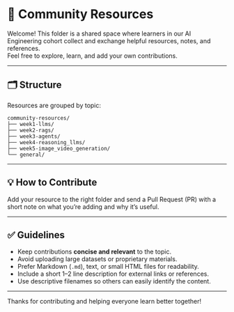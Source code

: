 # 🧠 Community Resources

Welcome! This folder is a shared space where learners in our AI Engineering cohort collect and exchange helpful resources, notes, and references.  
Feel free to explore, learn, and add your own contributions.


---

## 🗂 Structure
Resources are grouped by topic:

```text
community-resources/
├── week1-llms/
├── week2-rags/
├── week3-agents/
├── week4-reasoning_llms/
├── week5-image_video_generation/
└── general/
```

---

## 💡 How to Contribute
Add your resource to the right folder and send a Pull Request (PR) with a short note on what you’re adding and why it’s useful.

---

## ✅ Guidelines
- Keep contributions **concise and relevant** to the topic.  
- Avoid uploading large datasets or proprietary materials.  
- Prefer Markdown (`.md`), text, or small HTML files for readability.  
- Include a short 1–2 line description for external links or references.  
- Use descriptive filenames so others can easily identify the content.

---

Thanks for contributing and helping everyone learn better together!
